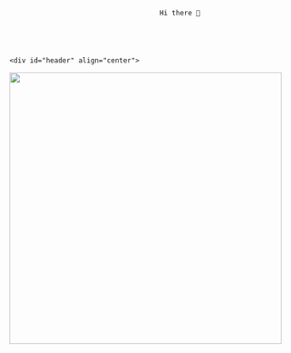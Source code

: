                                          Hi there 👋      


   
 
  
    <div id="header" align="center">
  <img src="https://giphy.com/embed/YnS7j9pwnECXLMrI4t" width="480" height="480" />
</div>
   
